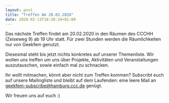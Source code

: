 ```yaml
---
layout: post
title: "Treffen Am 20.02.2020"
date: 2020-02-13T18:20:19+01:00
---
```


Das nächste Treffen findet am 20.02.2020 in den Räumen des CCCHH
(Zeiseweg 9) ab 19 Uhr statt. Für zwei Stunden werden die
Räumlichkeiten nur von Geekfem genutzt.

Diesesmal steht bis jetzt nichts konkretes auf unserer
Themenliste. Wir wollen uns treffen um uns über Projekte, Aktivitäten
und Veranstaltungen auszutauschen, sowie einfach mal zu schnacken.

Ihr wollt mitmachen, könnt aber nicht zum Treffen kommen? Subscribt
euch auf unsere Mailingliste und bleibt auf dem Laufenden: eine leere
Mail an geekfem-subscribe@hamburg.ccc.de genügt.

Wir freuen uns auf euch :)